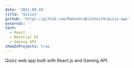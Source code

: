```yaml
---
date: '2021-09-19'
title: 'Quizzy'
github: 'https://github.com/MahendraBishnoi29/quizz-app'
external: ''
tech:
  - React
  - Material UI
  - Gaming API
showInProjects: true
---
```


Quizz web app built with React.js and Gaming API.
